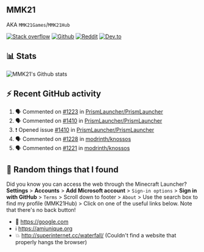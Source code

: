 ## MMK21
AKA `MMK21Games`/`MMK21Hub`

[![Stack overflow](https://img.shields.io/badge/Stack_Overflow-FE7A16?style=for-the-badge&logo=stack-overflow&logoColor=white)](https://stackoverflow.com/users/11519302/mmk21)
[![Github](https://img.shields.io/badge/GitHub-100000?style=for-the-badge&logo=github&logoColor=white)](https://github.com/MMK21Hub)
[![Reddit](https://img.shields.io/badge/Reddit-FF4500?style=for-the-badge&logo=reddit&logoColor=white)](https://www.reddit.com/user/mmk21games)
[![Dev.to](https://img.shields.io/badge/dev.to-0A0A0A?style=for-the-badge&logo=dev.to&logoColor=white)](https://dev.to/mmk21)

## 📊 Stats 

![MMK21's Github stats](https://github-readme-stats.vercel.app/api?username=MMK21Hub&show_icons=true&theme=dark&bg_color=171b22&text_color=CCCCCC&hide_border=true)

## ⚡ Recent GitHub activity

<!--START_SECTION:activity-->
1. 🗣 Commented on [#1223](https://github.com/PrismLauncher/PrismLauncher/issues/1223#issuecomment-1643603703) in [PrismLauncher/PrismLauncher](https://github.com/PrismLauncher/PrismLauncher)
2. 🗣 Commented on [#1410](https://github.com/PrismLauncher/PrismLauncher/issues/1410#issuecomment-1643586324) in [PrismLauncher/PrismLauncher](https://github.com/PrismLauncher/PrismLauncher)
3. ❗ Opened issue [#1410](https://github.com/PrismLauncher/PrismLauncher/issues/1410) in [PrismLauncher/PrismLauncher](https://github.com/PrismLauncher/PrismLauncher)
4. 🗣 Commented on [#1228](https://github.com/modrinth/knossos/issues/1228#issuecomment-1640158555) in [modrinth/knossos](https://github.com/modrinth/knossos)
5. 🗣 Commented on [#1221](https://github.com/modrinth/knossos/issues/1221#issuecomment-1640157014) in [modrinth/knossos](https://github.com/modrinth/knossos)
<!--END_SECTION:activity-->

## 🙂 Random things that I found

Did you know you can access the web through the Minecraft Launcher? **Settings** > **Accounts** > **Add Microsoft account** > `Sign-in options` > **Sign in with GitHub** > `Terms` > Scroll down to footer > `About` > Use the search box to find my profile (MMK21Hub) > Click on one of the useful links below. Note that there's no back button!

* 🔎 <https://google.com>
* ℹ️ <https://amiunique.org>
* 💥 <http://superinternet.cc/waterfall/> (Couldn't find a website that properly hangs the browser)
